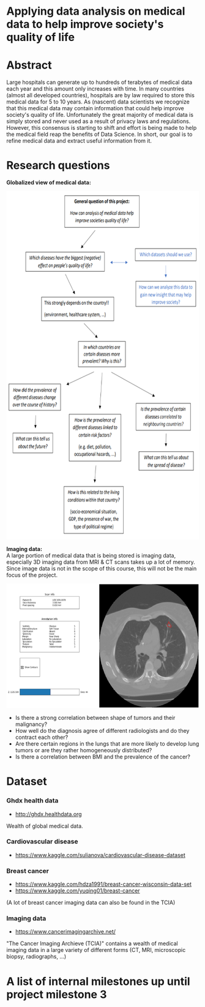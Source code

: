 # Applying data analysis on medical data to help improve society's quality of life

# Abstract
Large hospitals can generate up to hundreds of terabytes of medical data each year and this amount only increases with time.
In many countries (almost all developed countries), hospitals are by law required to store this medical data for 5 to 10 years.
As (nascent) data scientists we recognize that this medical data may contain information that could help improve society's quality of life. Unfortunately the great majority of medical data is simply stored and never used as a result of privacy laws and regulations. However, this consensus is starting to shift and effort is being made to help the medical field reap the benefits of Data Science.
In short, our goal is to refine medical data and extract useful information from it.

# Research questions

**Globalized view of medical data:**

<p align="center">
<img src="https://github.com/Senneschal/Data_Science_Alliance/blob/master/Images/scheme.png" alt="alt text" width="700" height="910"></p>

**Imaging data:** <br>
A large portion of medical data that is being stored is imaging data, especially 3D imaging data from MRI & CT scans takes up a lot of memory. Since image data is not in the scope of this course, this will not be the main focus of the project.

<p align="center">
<img src="https://github.com/Senneschal/Data_Science_Alliance/blob/master/Images/ctscan.png" alt="alt text" width=650" height="325">
</p>

* Is there a strong correlation between shape of tumors and their malignancy?
* How well do the diagnosis agree of different radiologists and do they contract each other?
* Are there certain regions in the lungs that are more likely to develop lung tumors or are they rather homogeneously distributed?
* Is there a correlation between BMI and the prevalence of the cancer?


# Dataset

### Ghdx health data 
* http://ghdx.healthdata.org

Wealth of global medical data.

### Cardiovascular disease
* https://www.kaggle.com/sulianova/cardiovascular-disease-dataset

### Breast cancer
* https://www.kaggle.com/hdza1991/breast-cancer-wisconsin-data-set
* https://www.kaggle.com/yuqing01/breast-cancer

(A lot of breast cancer imaging data can also be found in the TCIA)

### Imaging data
* https://www.cancerimagingarchive.net/

"The Cancer Imaging Archieve (TCIA)" contains a wealth of medical imaging data in a large variety of different forms (CT, MRI, microscopic biopsy, radiographs, ...)


# A list of internal milestones up until project milestone 3


